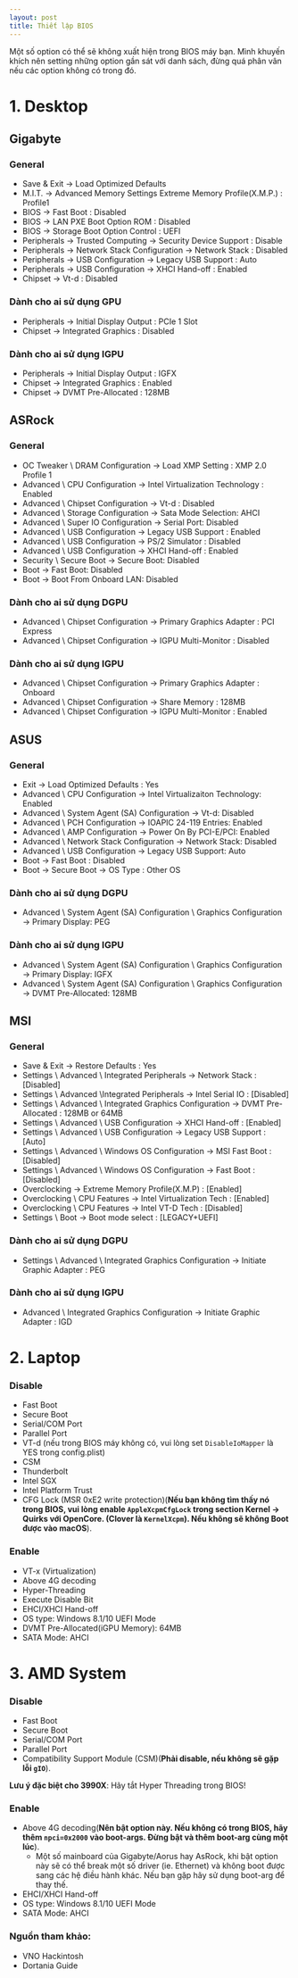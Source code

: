 ```yaml
---
layout: post
title: Thiết lập BIOS
---
```


Một số option có thể sẽ không xuất hiện trong BIOS máy bạn. Mình khuyến khích nên setting những option gần sát với danh sách, đừng quá phân vân nếu các option không có trong đó.

# 1. Desktop

## **Gigabyte**

### General

- Save & Exit → Load Optimized Defaults
- M.I.T. → Advanced Memory Settings Extreme Memory Profile(X.M.P.) : Profile1
- BIOS → Fast Boot : Disabled
- BIOS → LAN PXE Boot Option ROM : Disabled
- BIOS → Storage Boot Option Control : UEFI
- Peripherals → Trusted Computing → Security Device Support : Disable
- Peripherals → Network Stack Configuration → Network Stack : Disabled
- Peripherals → USB Configuration → Legacy USB Support : Auto
- Peripherals → USB Configuration → XHCI Hand-off : Enabled
- Chipset → Vt-d : Disabled

### Dành cho ai sử dụng GPU

- Peripherals → Initial Display Output : PCIe 1 Slot
- Chipset → Integrated Graphics : Disabled

### Dành cho ai sử dụng IGPU

- Peripherals → Initial Display Output : IGFX
- Chipset → Integrated Graphics : Enabled
- Chipset → DVMT Pre-Allocated : 128MB

## **ASRock**

### General

- OC Tweaker \ DRAM Configuration → Load XMP Setting : XMP 2.0 Profile 1
- Advanced \ CPU Configuration → Intel Virtualization Technology : Enabled
- Advanced \ Chipset Configuration → Vt-d : Disabled
- Advanced \ Storage Configuration → Sata Mode Selection: AHCI
- Advanced \ Super IO Configuration → Serial Port: Disabled
- Advanced \ USB Configuration → Legacy USB Support : Enabled
- Advanced \ USB Configuration → PS/2 Simulator : Disabled
- Advanced \ USB Configuration → XHCI Hand-off : Enabled
- Security \ Secure Boot → Secure Boot: Disabled
- Boot → Fast Boot: Disabled
- Boot → Boot From Onboard LAN: Disabled

### Dành cho ai sử dụng DGPU

- Advanced \ Chipset Configuration → Primary Graphics Adapter : PCI Express
- Advanced \ Chipset Configuration → IGPU Multi-Monitor : Disabled

### Dành cho ai sử dụng IGPU

- Advanced \ Chipset Configuration → Primary Graphics Adapter : Onboard
- Advanced \ Chipset Configuration → Share Memory : 128MB
- Advanced \ Chipset Configuration → IGPU Multi-Monitor : Enabled

## **ASUS**

### General

- Exit → Load Optimized Defaults : Yes
- Advanced \ CPU Configuration → Intel Virtualizaiton Technology: Enabled
- Advanced \ System Agent (SA) Configuration → Vt-d: Disabled
- Advanced \ PCH Configuration → IOAPIC 24-119 Entries: Enabled
- Advanced \ AMP Configuration → Power On By PCI-E/PCI: Enabled
- Advanced \ Network Stack Configuration → Network Stack: Disabled
- Advanced \ USB Configuration -> Legacy USB Support: Auto
- Boot → Fast Boot : Disabled
- Boot → Secure Boot → OS Type : Other OS

### Dành cho ai sử dụng DGPU

- Advanced \ System Agent (SA) Configuration \ Graphics Configuration → Primary Display: PEG

### Dành cho ai sử dụng IGPU

- Advanced \ System Agent (SA) Configuration \ Graphics Configuration → Primary Display: IGFX
- Advanced \ System Agent (SA) Configuration \ Graphics Configuration → DVMT Pre-Allocated: 128MB

## **MSI**

### General

- Save & Exit → Restore Defaults : Yes
- Settings \ Advanced \ Integrated Peripherals → Network Stack : [Disabled]
- Settings \ Advanced \Integrated Peripherals → Intel Serial IO : [Disabled]
- Settings \ Advanced \ Integrated Graphics Configuration → DVMT Pre-Allocated : 128MB or 64MB
- Settings \ Advanced \ USB Configuration → XHCI Hand-off : [Enabled]
- Settings \ Advanced \ USB Configuration → Legacy USB Support : [Auto]
- Settings \ Advanced \ Windows OS Configuration → MSI Fast Boot : [Disabled]
- Settings \ Advanced \ Windows OS Configuration → Fast Boot : [Disabled]
- Overclocking → Extreme Memory Profile(X.M.P) : [Enabled]
- Overclocking \ CPU Features → Intel Virtualization Tech : [Enabled]
- Overclocking \ CPU Features → Intel VT-D Tech : [Disabled]
- Settings \ Boot → Boot mode select : [LEGACY+UEFI]

### Dành cho ai sử dụng DGPU

- Settings \ Advanced \ Integrated Graphics Configuration → Initiate Graphic Adapter : PEG

### Dành cho ai sử dụng IGPU

- Advanced \ Integrated Graphics Configuration → Initiate Graphic Adapter : IGD

# 2. Laptop

### **Disable**

- Fast Boot
- Secure Boot
- Serial/COM Port
- Parallel Port
- VT-d (nếu trong BIOS máy không có, vui lòng set `DisableIoMapper` là YES trong config.plist)
- CSM
- Thunderbolt
- Intel SGX
- Intel Platform Trust
- CFG Lock (MSR 0xE2 write protection)(**Nếu bạn không tìm thấy nó trong BIOS, vui lòng enable `AppleXcpmCfgLock` trong section Kernel -> Quirks với OpenCore. (Clover là `KernelXcpm`). Nếu không sẽ không Boot được vào macOS**).

### **Enable**

- VT-x (Virtualization)
- Above 4G decoding
- Hyper-Threading
- Execute Disable Bit
- EHCI/XHCI Hand-off
- OS type: Windows 8.1/10 UEFI Mode
- DVMT Pre-Allocated(iGPU Memory): 64MB
- SATA Mode: AHCI

# 3. AMD System

### **Disable**

- Fast Boot
- Secure Boot
- Serial/COM Port
- Parallel Port
- Compatibility Support Module (CSM)(**Phải disable, nếu không sẽ gặp lỗi `gIO`**).

**Lưu ý đặc biệt cho 3990X**: Hãy tắt Hyper Threading trong BIOS!

### **Enable**

- Above 4G decoding(**Nên bật option này. Nếu không có trong BIOS, hãy thêm `npci=0x2000` vào boot-args. Đừng bật và thêm boot-arg cùng một lúc**).
    - Một số mainboard của Gigabyte/Aorus hay AsRock, khi bật option này sẽ có thể break một số driver (ie. Ethernet) và không boot được sang các hệ điều hành khác. Nếu bạn gặp hãy sử dụng boot-arg để thay thế.
- EHCI/XHCI Hand-off
- OS type: Windows 8.1/10 UEFI Mode
- SATA Mode: AHCI

### Nguồn tham khảo:
- VNO Hackintosh
- Dortania Guide